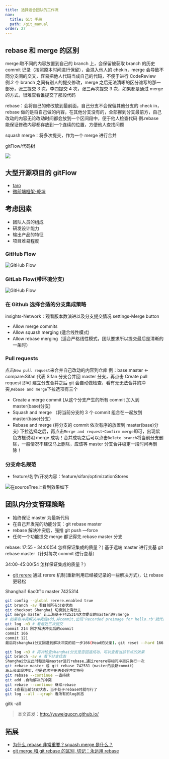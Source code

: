 ```yaml
---
title: 选择适合团队的工作流
nav:
  title: Git 手册
  path: /git_manual
order: 27
---
```


## rebase 和 merge 的区别

merge:取不同的内容放置到自己的 branch 上，会保留被获取 branch 的历史 commit 记录（按照原本时间进行保留），会混入他人的 chekin，merge 会导致不同分支间的交叉，容易把他人代码当成自己的代码，不便于进行 CodeReview
例.2 个 branch 之间有别人的提交修改，merge 之后无法清晰的区分谁写的那一部分，张三提交 3 次，李四提交 4 次，张三再次提交 3 次，如果都是通过 merge 的方式，很难查看谁提交了那段代码

rebase：会将自己的修改放到最前面，自己分支不会保留其他分支的 check in，rebase 做的是将自己做的内容，在其他分支没有的，全部挪到分支最前方，自己改动的内容无论改动时间都会放到一个区间段中，便于他人检查代码
例.rebase 能保证修改内容都存放到一个连续的位置，方便他人查找问题

squash merge：将多次提交，作为一个 merge 进行合并

gitFlow/代码树

![](../../assets/rebase-20210415.png)

## 大型开源项目的 gitFlow

- [taro](https://github.com/NervJS/taro/network)
- [微前端框架-乾坤](https://github.com/umijs/qiankun/network)

## 考虑因素

- 团队人员的组成
- 研发设计能力
- 输出产品的特征
- 项目难易程度

### GitHub Flow

![GitHub Flow](../../assets/GitHubFlow-20200217.png)

### GitLab Flow(带环境分支)

![GitHub Flow](../../assets/GitLabFlow-20200217.png)

### 在 Github 选择合适的分支集成策略

insights-Network：观看版本数演进以及分支提交情况
settings-Merge button

- Allow merge commits
- Allow squash merging (适合线性模式)
- Allow rebase merging（适合严格线性模式，团队要求所以提交最后是清晰的一条时）

### Pull requests

点击`New pull request`来合并自己改动的内容到仓库
例：base:master <- compare:Sifan
代表 Sifan 分支合并回 master 分支，再点击 Create pull request 即可
建立分支合并之后 git 会自动做检查，看有无无法合并的冲突,`Rebase and merge`下拉选项有三个

- Create a merge commit (从这个分支产生的所有 commit 加入到 master(base)分支)
- Squash and merge （将当前分支的 3 个 commit 组合在一起放到 master(base)分支）
- Rebase and merge (将分支的 commit 依次有序的放置到 master(base)分支)
  下拉选择之后，再点击`Merge and request`-`Confirm merge`即可，出现紫色方框说明 merge 成功！合并成功之后可以点击`Delete branch`将当前分支删除，一般情况不建议马上删除，应该等 master 分支合并稳定一段时间再删除！

### 分支命名规范

- feature/名字/开发内容：feature/sifan/optimizationStores

![在sourceTree上看到效果如下](../../assets/formatName-20200731.png)

## 团队内分支管理策略

- 始终保证 master 为最新代码
- 在自己开发完的功能分支：git rebase master
- rebase 解决冲突后，强推 git push —force
- 任何一个功能提交 merge 都记得先 rebase master 分支

rebase: 17:55 - 34:00(54 怎样保证集成的质量？)
基于远端 master 进行变基 git rebase master（针对每次 commit 进行变基）

34:00-45:00(54 怎样保证集成的质量？)

- [git rerere](http://git-scm.com/book/zh/v2/Git-%E5%B7%A5%E5%85%B7-Rerere)
  通过 rerere 机制(重新利用已经被记录的一些解决方式)，让 rebase 更轻松

Shanghai1 6ac0f1c
master 7425314

```bash
git config --global rerere.enabled true
git branch -av 看目前所有分支状态
git checkout Shanghai 切换到上海分支
git merge master 让上海基于7425314这次提交的master进行merge
# 如果有冲突解决冲突后add,并commit,出现'Recorded preimage for hello.rb'就代表成功
git log -n3 # 看最近三次提交
commit 214 刚才解决冲突后的commit
commit 166
commit 121
最后将shanghai分支回退到解决冲突的前一步166(Head的父亲)，git reset --hard 166 或指定回退到 git reset --hard HEAD~1

git log -n3 # 再次检查shanghai分支是否回退成功，可以查看当前节点的效果
git branch -av # 看下分支状态
Shanghai分支此时和远端master进行rebase,通过rerere将相同冲突只执行一次
git rebase master 或 git rebase 742531（master的最新commit）
马上会出现冲突，但是这次不用再处理冲突符号
git rebase --continue 一直持续
git add .自动解决的冲突
git rebase --continue 继续rebase
git s查看当前分支状态，当不处于rebase时就可行了
git log --all --graph 看所有的log状态
```

gitk -all

> 本文首发：http://yuweiguocn.github.io/

## 拓展

- [为什么 rebase 非常重要？squash merge 是什么？](https://www.bilibili.com/video/BV1cJ411k7UQ?from=search&seid=1607128149653403154)
- [git merge 和 git rebase 的区别, 切记：永远用 rebase](https://www.bilibili.com/video/BV1fJ411z7aK?from=search&seid=2118246880969624129)
